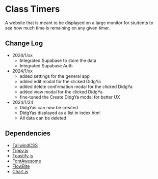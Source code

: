# Class Timers
A website that is meant to be displayed on a large monitor for students to see how much time is remaining on any given timer.

## Change Log
- 2024/1/xx
    - Integrated Supabase to store the data
    - Integrated Supabase Auth
- 2024/1/xx
    - added settings for the general app
    - added edit modal for the clicked DidgYa
    - added delete confirmation modal for the clicked DidgYa
    - added view modal for the clicked DidgYa
    - fine-tuned the Create DidgYa modal for better UX
- 2024/1/24
    - DidgYas can now be created
    - DidgYas displayed as a list in index.html
    - All data can be deleted

## Dependencies
- [TailwindCSS](https://tailwindcss.com/)
- [Tippy.js](https://github.com/atomiks/tippyjs)
- [Toastify.js](https://github.com/aleab/toastify)
- [FontAwesome](https://fontawesome.com/)
- [FlowBite](https://flowbite.com/)
- [Chart.js](https://www.chartjs.org/)
